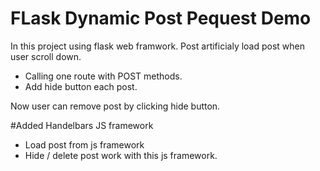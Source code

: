 # FLask Dynamic Post Pequest Demo

In this project using flask web framwork. Post artificialy load post when user scroll down.
- Calling one route with POST methods. 
- Add hide button each post.

Now user can remove post by clicking hide button.

#Added Handelbars JS framework 
- Load post from js framework
- Hide / delete post work with this js framework.


